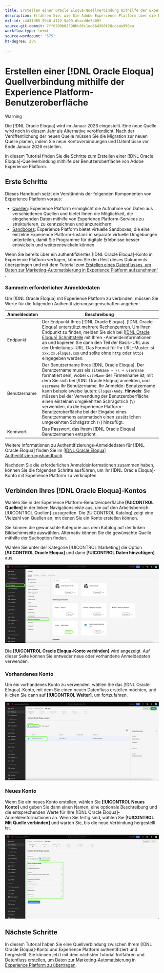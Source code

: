 ```yaml
---
title: Erstellen einer Oracle Eloqua-Quellverbindung mithilfe der Experience Platform-Benutzeroberfläche
description: Erfahren Sie, wie Sie Adobe Experience Platform über die Experience Platform-Benutzeroberfläche mit Oracle Eloqua verbinden.
exl-id: c4431d85-5948-4122-9a99-dbacdde5a09f
source-git-commit: 7ff0709b62590bb80c1ed664368f28cdc4a950ea
workflow-type: tm+mt
source-wordcount: '575'
ht-degree: 25%

---
```


# Erstellen einer [!DNL Oracle Eloqua] Quellverbindung mithilfe der Experience Platform-Benutzeroberfläche

>[!WARNING]
>
>Die [!DNL Oracle Eloqua] wird im Januar 2026 eingestellt. Eine neue Quelle wird noch in diesem Jahr als Alternative veröffentlicht. Nach der Veröffentlichung der neuen Quelle müssen Sie die Migration zur neuen Quelle planen, indem Sie neue Kontoverbindungen und Datenflüsse vor Ende Januar 2026 erstellen.

In diesem Tutorial finden Sie die Schritte zum Erstellen einer [!DNL Oracle Eloqua]-Quellverbindung mithilfe der Benutzeroberfläche von Adobe Experience Platform.

## Erste Schritte

Dieses Handbuch setzt ein Verständnis der folgenden Komponenten von Experience Platform voraus:

* [Quellen](../../../../home.md): Experience Platform ermöglicht die Aufnahme von Daten aus verschiedenen Quellen und bietet Ihnen die Möglichkeit, die eingehenden Daten mithilfe von Experience Platform-Services zu strukturieren, zu kennzeichnen und anzureichern.
* [Sandboxes](../../../../../sandboxes/home.md): Experience Platform bietet virtuelle Sandboxes, die eine einzelne Experience Platform-Instanz in separate virtuelle Umgebungen unterteilen, damit Sie Programme für digitale Erlebnisse besser entwickeln und weiterentwickeln können.

Wenn Sie bereits über ein authentifiziertes [!DNL Oracle Eloqua]-Konto in Experience Platform verfügen, können Sie den Rest dieses Dokuments überspringen und mit dem Tutorial zum [Erstellen eines Datenflusses, um Daten zur Marketing-Automatisierung in Experience Platform aufzunehmen“ &#x200B;](../../dataflow/marketing-automation.md).

### Sammeln erforderlicher Anmeldedaten

Um [!DNL Oracle Eloqua] mit Experience Platform zu verbinden, müssen Sie Werte für die folgenden Authentifizierungseigenschaften angeben:

| Anmeldedaten | Beschreibung |
| --- | --- |
| Endpunkt | Der Endpunkt Ihres [!DNL Oracle Eloqua]. [!DNL Oracle Eloqua] unterstützt mehrere Rechenzentren. Um Ihren Endpunkt zu finden, melden Sie sich bei [[!DNL Oracle Eloqua] Schnittstelle](https://login.eloqua.com) mit Ihren -Anmeldeinformationen an und kopieren Sie dann den Teil der Basis-URL aus der Umleitungs-URL. Das Format für Ihr URL-Muster ist `xxx.xx.eloqua.com` und sollte ohne `http` oder `https` eingegeben werden. |
| Benutzername | Der Benutzername Ihres [!DNL Oracle Eloqua]. Der Benutzername muss als `siteName + \\ + username` formatiert sein, wobei `siteName` der Firmenname ist, mit dem Sie sich bei [!DNL Oracle Eloqua] anmelden, und `username` Ihr Benutzername. Ihr Anmelde-Benutzername kann beispielsweise lauten: `Eloqua\Andy`. **Hinweis**: Sie müssen bei der Verwendung der Benutzeroberfläche einen einzelnen umgekehrten Schrägstrich (`\`) verwenden, da die Experience Platform-Benutzeroberfläche bei der Eingabe eines Benutzernamens automatisch einen zusätzlichen umgekehrten Schrägstrich (`\`) hinzufügt. |
| Kennwort | Das Passwort, das Ihrem [!DNL Oracle Eloqua] Benutzernamen entspricht. |

Weitere Informationen zu Authentifizierungs-Anmeldedaten für [!DNL Oracle Eloqua] finden Sie im [[!DNL Oracle Eloqua] Authentifizierungshandbuch](https://docs.oracle.com/en/cloud/saas/marketing/eloqua-rest-api/Authentication_Basic.html).

Nachdem Sie die erforderlichen Anmeldeinformationen zusammen haben, können Sie die folgenden Schritte ausführen, um Ihr [!DNL Oracle Eloqua]-Konto mit Experience Platform zu verknüpfen.

## Verbinden Ihres [!DNL Oracle Eloqua]-Kontos

Wählen Sie in der Experience Platform-Benutzeroberfläche **[!UICONTROL Quellen]** in der linken Navigationsleiste aus, um auf den Arbeitsbereich [!UICONTROL Quellen] zuzugreifen. Die [!UICONTROL Katalog] zeigt eine Vielzahl von Quellen an, mit denen Sie ein Konto erstellen können.

Sie können die gewünschte Kategorie aus dem Katalog auf der linken Bildschirmseite auswählen. Alternativ können Sie die gewünschte Quelle mithilfe der Suchoption finden.

Wählen Sie unter der Kategorie [!UICONTROL Marketing] die Option **[!UICONTROL Oracle Eloqua]** und dann **[!UICONTROL Daten hinzufügen]** aus.

![Katalog](../../../../images/tutorials/create/oracle-eloqua/catalog.png)

Die **[!UICONTROL Oracle Eloqua-Konto verbinden]** wird angezeigt. Auf dieser Seite können Sie entweder neue oder vorhandene Anmeldedaten verwenden.

### Vorhandenes Konto

Um ein vorhandenes Konto zu verwenden, wählen Sie das [!DNL Oracle Eloqua]-Konto, mit dem Sie einen neuen Datenfluss erstellen möchten, und klicken Sie dann auf **[!UICONTROL Weiter]**, um fortzufahren.

![vorhanden](../../../../images/tutorials/create/oracle-eloqua/existing.png)

### Neues Konto

Wenn Sie ein neues Konto erstellen, wählen Sie **[!UICONTROL Neues Konto]** und geben Sie dann einen Namen, eine optionale Beschreibung und die entsprechenden Werte für Ihre [!DNL Oracle Eloqua]-Anmeldeinformationen an. Wenn Sie fertig sind, wählen Sie **[!UICONTROL Mit Quelle verbinden]** und warten Sie, bis die neue Verbindung hergestellt ist.

![neu](../../../../images/tutorials/create/oracle-eloqua/new.png)

## Nächste Schritte

In diesem Tutorial haben Sie eine Quellverbindung zwischen Ihrem [!DNL Oracle Eloqua]-Konto und Experience Platform authentifiziert und hergestellt. Sie können jetzt mit dem nächsten Tutorial fortfahren und [Datenfluss erstellen, um Daten zur Marketing-Automatisierung in Experience Platform zu übertragen](../../dataflow/marketing-automation.md).
